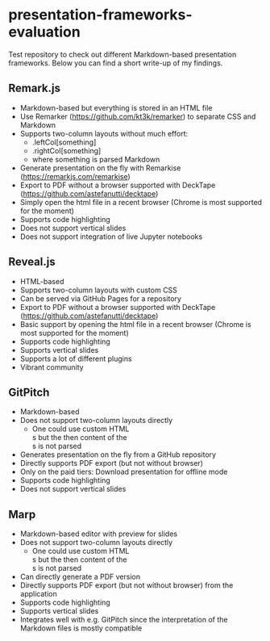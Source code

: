 # presentation-frameworks-evaluation
Test repository to check out different Markdown-based presentation frameworks. Below you can find a short write-up of my findings.

## Remark.js

- Markdown-based but everything is stored in an HTML file
- Use Remarker (https://github.com/kt3k/remarker) to separate CSS and Markdown
- Supports two-column layouts without much effort:
    - .leftCol[something]
    - .rightCol[something]
    - where something is parsed Markdown
- Generate presentation on the fly with Remarkise (https://remarkjs.com/remarkise)
- Export to PDF without a browser supported with DeckTape (https://github.com/astefanutti/decktape)
- Simply open the html file in a recent browser (Chrome is most supported for the moment)
- Supports code highlighting
- Does not support vertical slides
- Does not support integration of live Jupyter notebooks

## Reveal.js

- HTML-based
- Supports two-column layouts with custom CSS
- Can be served via GitHub Pages for a repository
- Export to PDF without a browser supported with DeckTape (https://github.com/astefanutti/decktape)
- Basic support by opening the html file in a recent browser (Chrome is most supported for the moment)
- Supports code highlighting
- Supports vertical slides
- Supports a lot of different plugins
- Vibrant community

## GitPitch

- Markdown-based
- Does not support two-column layouts directly
    - One could use custom HTML <div>s but the then content of the <div>s is not parsed
- Generates presentation on the fly from a GitHub repository
- Directly supports PDF export (but not without browser)
- Only on the paid tiers: Download presentation for offline mode
- Supports code highlighting
- Does not support vertical slides

## Marp

- Markdown-based editor with preview for slides
- Does not support two-column layouts directly
    - One could use custom HTML <div>s but the then content of the <div>s is not parsed
- Can directly generate a PDF version
- Directly supports PDF export (but not without browser) from the application
- Supports code highlighting
- Supports vertical slides
- Integrates well with e.g. GitPitch since the interpretation of the Markdown files is mostly compatible
